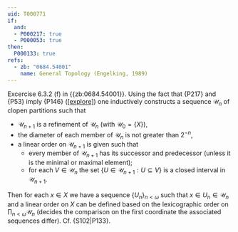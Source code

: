 ```yaml
---
uid: T000771
if:
  and:
  - P000217: true
  - P000053: true
then:
  P000133: true
refs:
  - zb: "0684.54001"
    name: General Topology (Engelking, 1989)
---
```


Excercise 6.3.2 (f) in {{zb:0684.54001}}.
Using the fact that {P217} and {P53}
 imply {P146} ([[explore]](https://topology.pi-base.org/spaces?q=metrizable%2BStrongly+zero-dimensional%2B~ultraparacompact))
one inductively constructs a sequence $\mathscr U_n$ of clopen partitions such that
- $\mathscr U_{n+1}$ is a refinement of $\mathscr U_{n}$ (with $\mathscr U_0=\{X\}$),
- the diameter of each member of $\mathscr U_n$ is not greater than $2^{-n}$,
- a linear order on $\mathscr U_{n+1}$ is given such that
  + every member of $\mathscr U_{n+1}$ has its successor and predecessor (unless it is the minimal or maximal element);
  + for each $V\in \mathscr U_n$ the set $\{ U\in\mathscr U_{n+1}: U\subseteq V\}$ is a closed interval in $\mathscr U_{n+1}$.

Then for each $x\in X$ we have a sequence $\{U_n\}_{n<\omega}$ such that $x\in U_n\in\mathscr U_n$ and a linear order on $X$ can be defined based on the lexicographic order on $\prod_{n<\omega} \mathscr U_n$
(decides the comparison on the first coordinate the associated sequences differ).
Cf. {S102|P133}.

